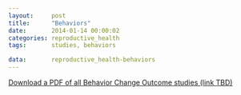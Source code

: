 ```yaml
---
layout:     post
title:      "Behaviors"
date:       2014-01-14 00:00:02
categories: reproductive_health
tags:       studies, behaviors

data:       reproductive_health-behaviors
---
```


[Download a PDF of all Behavior Change Outcome studies (link TBD)]()